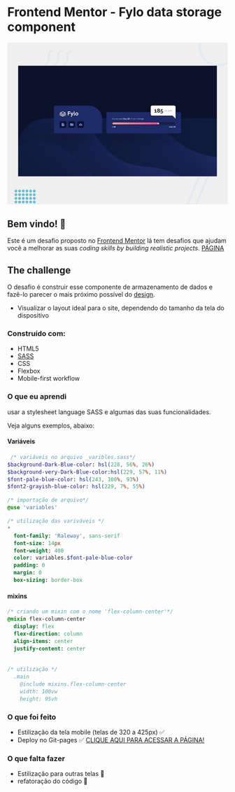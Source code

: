 # Frontend Mentor - Fylo data storage component

![Design preview for the Fylo data storage component coding challenge](./design/desktop-preview.jpg)

## Bem vindo! 👋


Este é  um desafio proposto no [Frontend Mentor](https://www.frontendmentor.io) lá tem desafios que ajudam você a melhorar as suas *coding skills by building realistic projects*. [PÁGINA](https://odisseu93.github.io/fylo-data-storage-component-master/)  


## The challenge

O desafio é construir esse componente de armazenamento de dados e fazê-lo parecer o mais próximo possível do <a href="https://www.imagemhost.com.br/album/rV8hV" target="_blank">design<a>.


- Visualizar o layout ideal para o site, dependendo do tamanho da tela do dispositivo


 ### Construído com:

- HTML5
- [SASS](https://sass-lang.com/documentation)
- CSS 
- Flexbox
- Mobile-first workflow

### O que eu aprendi

usar a stylesheet language SASS e algumas das suas funcionalidades.

Veja alguns exemplos, abaixo:

#### Variáveis 

```sass
 /* variáveis no arquivo _varibles.sass*/           
$background-Dark-Blue-color: hsl(228, 56%, 26%)
$background-very-Dark-Blue-color:hsl(229, 57%, 11%)
$font-pale-blue-color: hsl(243, 100%, 93%)  
$font2-grayish-blue-color: hsl(229, 7%, 55%)  
```

```sass
/* importação de arquivo*/            
@use 'variables'
```

```sass
/* utilização das variváveis */
*
  font-family: 'Raleway', sans-serif
  font-size: 14px
  font-weight: 400
  color: variables.$font-pale-blue-color
  padding: 0
  margin: 0
  box-sizing: border-box
```            
       
#### mixins    


```sass
/* criando um mixin com o nome 'flex-column-center'*/
@mixin flex-column-center
  display: flex
  flex-direction: column
  align-items: center
  justify-content: center            
            
```

```sass
/* utilização */
  .main
    @include mixins.flex-column-center
    width: 100vw
    height: 95vh
```
            
### O que foi feito 
- Estilização da tela mobile (telas de 320 a 425px)  ✅
- Deploy no Git-pages ✅ [CLIQUE AQUI PARA ACESSAR A PÁGINA! ](https://odisseu93.github.io/fylo-data-storage-component-master/)       

### O que falta fazer
- Estilização para outras telas 👷
- refatoração do código 👷            
